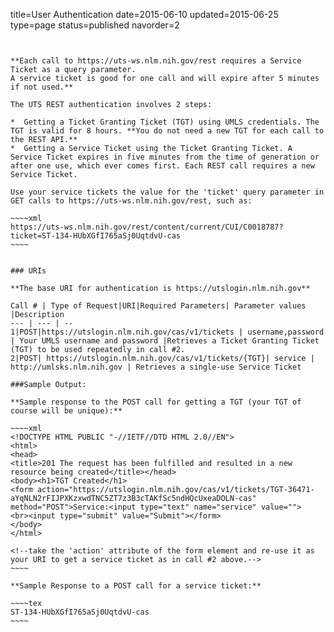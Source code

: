 title=User Authentication
date=2015-06-10
updated=2015-06-25
type=page
status=published
navorder=2
~~~~~~


**Each call to https://uts-ws.nlm.nih.gov/rest requires a Service Ticket as a query parameter.
A service ticket is good for one call and will expire after 5 minutes if not used.**

The UTS REST authentication involves 2 steps:

*  Getting a Ticket Granting Ticket (TGT) using UMLS credentials. The TGT is valid for 8 hours. **You do not need a new TGT for each call to the REST API.**
*  Getting a Service Ticket using the Ticket Granting Ticket. A  Service Ticket expires in five minutes from the time of generation or after one use, which ever comes first. Each REST call requires a new Service Ticket. 

Use your service tickets the value for the 'ticket' query parameter in GET calls to https://uts-ws.nlm.nih.gov/rest, such as:

~~~~xml
https://uts-ws.nlm.nih.gov/rest/content/current/CUI/C0018787?ticket=ST-134-HUbXGfI765aSj0UqtdvU-cas
~~~~


### URIs

**The base URI for authentication is https://utslogin.nlm.nih.gov**

Call # | Type of Request|URI|Required Parameters| Parameter values |Description
--- | --- | --
1|POST|https://utslogin.nlm.nih.gov/cas/v1/tickets | username,password | Your UMLS username and password |Retrieves a Ticket Granting Ticket (TGT) to be used repeatedly in call #2.
2|POST| https://utslogin.nlm.nih.gov/cas/v1/tickets/{TGT}| service | http://umlsks.nlm.nih.gov | Retrieves a single-use Service Ticket

###Sample Output:

**Sample response to the POST call for getting a TGT (your TGT of course will be unique):**

~~~~xml
<!DOCTYPE HTML PUBLIC "-//IETF//DTD HTML 2.0//EN">
<html>
<head>
<title>201 The request has been fulfilled and resulted in a new resource being created</title></head>
<body><h1>TGT Created</h1>
<form action="https://utslogin.nlm.nih.gov/cas/v1/tickets/TGT-36471-aYqNLN2rFIJPXKzxwdTNC5ZT7z3B3cTAKfSc5ndHQcUxeaDOLN-cas" method="POST">Service:<input type="text" name="service" value="">
<br><input type="submit" value="Submit"></form>
</body>
</html>

<!--take the 'action' attribute of the form element and re-use it as your URI to get a service ticket as in call #2 above.-->
~~~~

**Sample Response to a POST call for a service ticket:**

~~~~tex
ST-134-HUbXGfI765aSj0UqtdvU-cas
~~~~